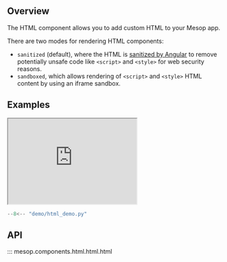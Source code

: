 ## Overview

The HTML component allows you to add custom HTML to your Mesop app.

There are two modes for rendering HTML components:

- `sanitized` (default), where the HTML is [sanitized by Angular](https://angular.dev/best-practices/security#sanitization-example) to remove potentially unsafe code like `<script>` and `<style>` for web security reasons.
- `sandboxed`, which allows rendering of `<script>` and `<style>` HTML content by using an iframe sandbox.

## Examples

<iframe class="component-demo" src="https://google.github.io/mesop/demo/?demo=html_demo" style="height: 200px"></iframe>

```python
--8<-- "demo/html_demo.py"
```

## API

::: mesop.components.html.html.html
